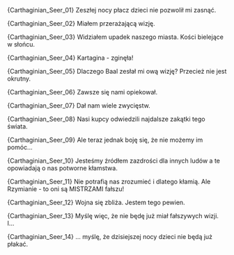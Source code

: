 {Carthaginian_Seer_01}
Zeszłej nocy płacz dzieci nie pozwolił mi zasnąć.

{Carthaginian_Seer_02}
Miałem przerażającą wizję.

{Carthaginian_Seer_03}
Widziałem upadek naszego miasta. Kości bielejące w słońcu.

{Carthaginian_Seer_04}
Kartagina - zginęła!

{Carthaginian_Seer_05}
Dlaczego Baal zesłał mi ową wizję? Przecież nie jest okrutny.

{Carthaginian_Seer_06}
Zawsze się nami opiekował.

{Carthaginian_Seer_07}
Dał nam wiele zwycięstw.

{Carthaginian_Seer_08}
Nasi kupcy odwiedzili najdalsze zakątki tego świata.

{Carthaginian_Seer_09}
Ale teraz jednak boję się, że nie możemy im pomóc...

{Carthaginian_Seer_10}
Jesteśmy źródłem zazdrości dla innych ludów a te opowiadają o nas potworne kłamstwa.

{Carthaginian_Seer_11}
Nie potrafią nas zrozumieć i dlatego kłamią. Ale Rzymianie - to oni są MISTRZAMI fałszu!

{Carthaginian_Seer_12}
Wojna się zbliża. Jestem tego pewien.

{Carthaginian_Seer_13}
Myślę więc, że nie będę już miał fałszywych wizji. I...

{Carthaginian_Seer_14}
... myślę, że dzisiejszej nocy dzieci nie będą już płakać.

